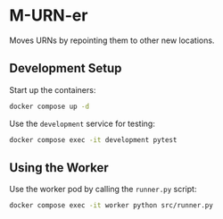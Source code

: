 # M-URN-er

Moves URNs by repointing them to other new locations.

## Development Setup

Start up the containers:

``` bash
docker compose up -d
```

Use the `development` service for testing:

``` bash
docker compose exec -it development pytest
```

## Using the Worker

Use the worker pod by calling the `runner.py` script:

``` bash
docker compose exec -it worker python src/runner.py
```

